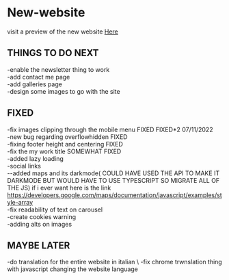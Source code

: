 # New-website
visit a preview of the new website [Here](https://new-website-9g7.pages.dev)



## THINGS TO DO NEXT
-enable the newsletter thing to work \
-add contact me page \
-add galleries page \
-design some images to go with the site 

## FIXED
-fix images clipping through the mobile menu FIXED FIXED*2 07/11/2022  \
-new bug regarding overflowhidden FIXED \
-fixing footer height and centering FIXED \
-fix the my work title SOMEWHAT FIXED \
-added lazy loading \
-social links \
--added maps and its darkmode( COULD HAVE USED THE API TO MAKE IT DARKMODE BUT WOULD HAVE TO USE TYPESCRIPT SO MIGRATE ALL OF THE JS)
if i ever want here is the link https://developers.google.com/maps/documentation/javascript/examples/style-array \
-fix readability of text on carousel \
-create cookies warning \
-adding alts on images 


## MAYBE LATER 
-do translation for the entire website in italian \ 
-fix chrome trwnslation thing with javascript changing the website language  